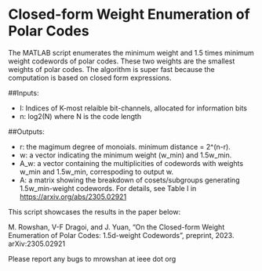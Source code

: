 # Closed-form Weight Enumeration of Polar Codes
The MATLAB script enumerates the minimum weight and 1.5 times minimum weight codewords of polar codes. These two weights are the smallest weights of polar codes. The algorithm is super fast because the computation is based on closed form expressions.

##Inputs:
- I: Indices of K-most relaible bit-channels, allocated for information bits
- n: log2(N) where N is the code length

##Outputs: 
- r: the magimum degree of monoials. minimum distance = 2^(n-r). 
- w: a vector indicating the minimum weight (w_min) and 1.5w_min.
- A_w: a vector containing the multiplicities of codewords with weights w_min and 1.5w_min, correspoding to output w.
- A: a matrix showing the breakdown of cosets/subgroups generating 1.5w_min-weight codewords. For details, see Table I in https://arxiv.org/abs/2305.02921

This script showcases the results in the paper below:

M. Rowshan, V-F Dragoi, and J. Yuan, “On the Closed-form Weight Enumeration of Polar Codes: 1.5d-weight Codewords”, preprint, 2023. arXiv:2305.02921

Please report any bugs to mrowshan at ieee dot org
